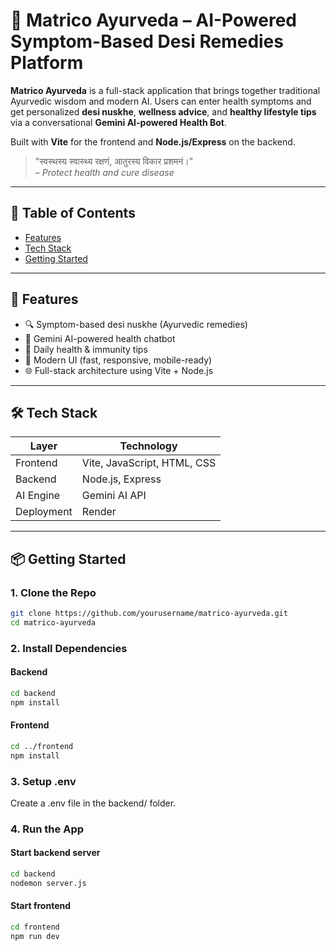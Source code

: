 # 🧪 Matrico Ayurveda – AI-Powered Symptom-Based Desi Remedies Platform

**Matrico Ayurveda** is a full-stack application that brings together traditional Ayurvedic wisdom and modern AI. Users can enter health symptoms and get personalized **desi nuskhe**, **wellness advice**, and **healthy lifestyle tips** via a conversational **Gemini AI-powered Health Bot**.

Built with **Vite** for the frontend and **Node.js/Express** on the backend.

> "स्वस्थस्य स्वास्थ्य रक्षणं, आतुरस्य विकार प्रशमनं।"  
> *– Protect health and cure disease*

---

## 📌 Table of Contents

- [Features](#-features)
- [Tech Stack](#-tech-stack)
- [Getting Started](#-getting-started)

---

## 🚀 Features

- 🔍 Symptom-based desi nuskhe (Ayurvedic remedies)
- 🤖 Gemini AI-powered health chatbot
- 📅 Daily health & immunity tips
- 📱 Modern UI (fast, responsive, mobile-ready)
- 🌐 Full-stack architecture using Vite + Node.js

---

## 🛠️ Tech Stack

| Layer        | Technology                        |
|--------------|------------------------------------|
| Frontend     | Vite, JavaScript, HTML, CSS        |
| Backend      | Node.js, Express                   |
| AI Engine    | Gemini AI API                      |
| Deployment   | Render|

---

## 📦 Getting Started

### 1. Clone the Repo

```bash
git clone https://github.com/yourusername/matrico-ayurveda.git
cd matrico-ayurveda
```

### 2. Install Dependencies

#### Backend

```bash
cd backend
npm install
```

#### Frontend

```bash
cd ../frontend
npm install
```

### 3. Setup .env
Create a .env file in the backend/ folder.

### 4. Run the App

#### Start backend server

```bash
cd backend
nodemon server.js
```

#### Start frontend

```bash
cd frontend
npm run dev
```
